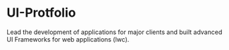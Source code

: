 # UI-Protfolio
Lead the development of applications for major clients and built advanced UI Frameworks for web applications (lwc).
